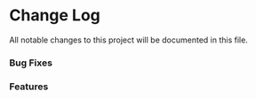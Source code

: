 # Change Log

All notable changes to this project will be documented in this file. 

### Bug Fixes

### Features
